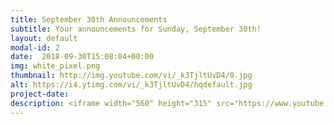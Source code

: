 ```yaml
---
title: September 30th Announcements
subtitle: Your announcements for Sunday, September 30th!
layout: default
modal-id: 2 
date:  2018-09-30T15:08:04+00:00
img: white_pixel.png
thumbnail: http://img.youtube.com/vi/_k3TjltUvD4/0.jpg
alt: https://i4.ytimg.com/vi/_k3TjltUvD4/hqdefault.jpg
project-date: 
description: <iframe width="560" height="315" src="https://www.youtube.com/embed/_k3TjltUvD4" frameborder="0" allowfullscreen></iframe> 
---
```

